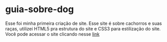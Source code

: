 # guia-sobre-dog
Esse foi minha primeira criação de site.  Esse site é sobre cachorros e suas raças, utilizei HTML5 pra estrutura do site e CSS3 para estilização do site. 
Você pode acessar o site clicando nesse [link](https://guia-sobre-dog.vercel.app/)
